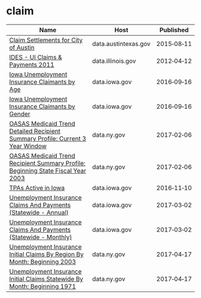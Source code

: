 # claim

Name | Host | Published
---- | ---- | ---------
[Claim Settlements for City of Austin](../datasets/3tiy-6kg3.md) | data.austintexas.gov | 2015&#x2011;08&#x2011;11
[IDES - UI Claims & Payments 2011](../datasets/j8nk-ypur.md) | data.illinois.gov | 2012&#x2011;04&#x2011;12
[Iowa Unemployment Insurance Claimants by Age](../datasets/7uss-66ak.md) | data.iowa.gov | 2016&#x2011;09&#x2011;16
[Iowa Unemployment Insurance Claimants by Gender](../datasets/t92x-wtrh.md) | data.iowa.gov | 2016&#x2011;09&#x2011;16
[OASAS Medicaid Trend Detailed Recipient Summary Profile: Current 3 Year Window](../datasets/hrsh-6vzi.md) | data.ny.gov | 2017&#x2011;02&#x2011;06
[OASAS Medicaid Trend Recipient Summary Profile: Beginning State Fiscal Year 2003](../datasets/g4vm-hyyi.md) | data.ny.gov | 2017&#x2011;02&#x2011;06
[TPAs Active in Iowa](../datasets/u8cp-3zup.md) | data.iowa.gov | 2016&#x2011;11&#x2011;10
[Unemployment Insurance Claims And Payments (Statewide - Annual)](../datasets/rmcb-sifx.md) | data.iowa.gov | 2017&#x2011;03&#x2011;02
[Unemployment Insurance Claims And Payments (Statewide - Monthly)](../datasets/jpje-kkb9.md) | data.iowa.gov | 2017&#x2011;03&#x2011;02
[Unemployment Insurance Initial Claims By Region By Month: Beginning 2003](../datasets/w34r-gwfk.md) | data.ny.gov | 2017&#x2011;04&#x2011;17
[Unemployment Insurance Initial Claims Statewide By Month: Beginning 1971](../datasets/ns8z-xewg.md) | data.ny.gov | 2017&#x2011;04&#x2011;17


